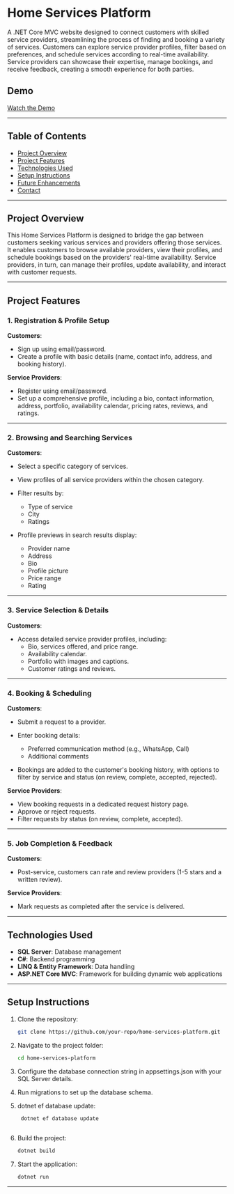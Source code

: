 # Home Services Platform

A .NET Core MVC website designed to connect customers with skilled service providers, streamlining the process of finding and booking a variety of services. Customers can explore service provider profiles, filter based on preferences, and schedule services according to real-time availability. Service providers can showcase their expertise, manage bookings, and receive feedback, creating a smooth experience for both parties.

## Demo

[Watch the Demo](#)  <!-- Link to YouTube video demo here -->

---

## Table of Contents

- [Project Overview](#project-overview)
- [Project Features](#project-features)
- [Technologies Used](#technologies-used)
- [Setup Instructions](#setup-instructions)
- [Future Enhancements](#future-enhancements)
- [Contact](#contact)

---

## Project Overview

This Home Services Platform is designed to bridge the gap between customers seeking various services and providers offering those services. It enables customers to browse available providers, view their profiles, and schedule bookings based on the providers' real-time availability. Service providers, in turn, can manage their profiles, update availability, and interact with customer requests.

---

## Project Features

### 1. Registration & Profile Setup

**Customers**:
- Sign up using email/password.
- Create a profile with basic details (name, contact info, address, and booking history).

**Service Providers**:
- Register using email/password.
- Set up a comprehensive profile, including a bio, contact information, address, portfolio, availability calendar, pricing rates, reviews, and ratings.

---

### 2. Browsing and Searching Services

**Customers**:
- Select a specific category of services.
- View profiles of all service providers within the chosen category.
- Filter results by:
    - Type of service
    - City
    - Ratings

- Profile previews in search results display:
    - Provider name
    - Address
    - Bio
    - Profile picture
    - Price range
    - Rating

---

### 3. Service Selection & Details

**Customers**:
- Access detailed service provider profiles, including:
    - Bio, services offered, and price range.
    - Availability calendar.
    - Portfolio with images and captions.
    - Customer ratings and reviews.

---

### 4. Booking & Scheduling

**Customers**:
- Submit a request to a provider.
- Enter booking details:
    - Preferred communication method (e.g., WhatsApp, Call)
    - Additional comments

- Bookings are added to the customer's booking history, with options to filter by service and status (on review, complete, accepted, rejected).

**Service Providers**:
- View booking requests in a dedicated request history page.
- Approve or reject requests.
- Filter requests by status (on review, complete, accepted).

---

### 5. Job Completion & Feedback

**Customers**:
- Post-service, customers can rate and review providers (1-5 stars and a written review).

**Service Providers**:
- Mark requests as completed after the service is delivered.

---

## Technologies Used

- **SQL Server**: Database management
- **C#**: Backend programming
- **LINQ & Entity Framework**: Data handling
- **ASP.NET Core MVC**: Framework for building dynamic web applications

---

## Setup Instructions

1. Clone the repository:  
   ```bash
   git clone https://github.com/your-repo/home-services-platform.git
   
2. Navigate to the project folder:
   ```bash
   cd home-services-platform
   
3. Configure the database connection string in appsettings.json with your SQL Server details.
   
4. Run migrations to set up the database schema.
   
5. dotnet ef database update:
   ```bash
    dotnet ef database update
 
6. Build the project:
   ```bash
   dotnet build

7. Start the application:
    ```bash
   dotnet run
    
  ---








   
